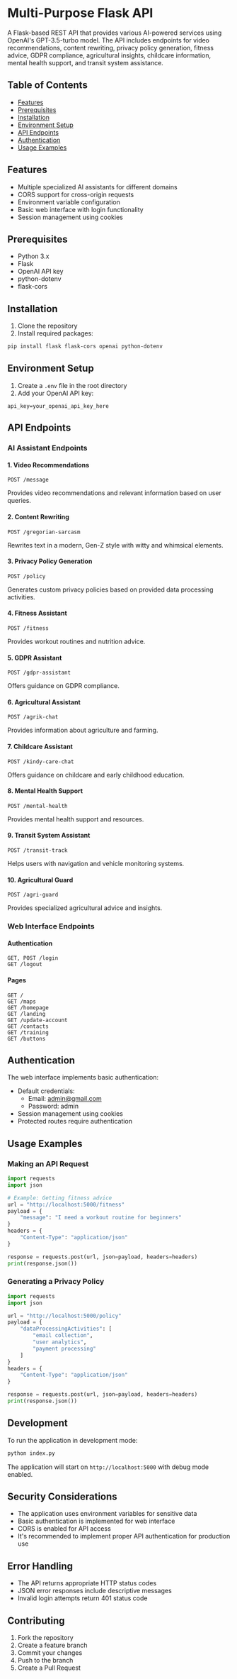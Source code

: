 
# Multi-Purpose Flask API

A Flask-based REST API that provides various AI-powered services using OpenAI's GPT-3.5-turbo model. The API includes endpoints for video recommendations, content rewriting, privacy policy generation, fitness advice, GDPR compliance, agricultural insights, childcare information, mental health support, and transit system assistance.

## Table of Contents
- [Features](#features)
- [Prerequisites](#prerequisites)
- [Installation](#installation)
- [Environment Setup](#environment-setup)
- [API Endpoints](#api-endpoints)
- [Authentication](#authentication)
- [Usage Examples](#usage-examples)

## Features
- Multiple specialized AI assistants for different domains
- CORS support for cross-origin requests
- Environment variable configuration
- Basic web interface with login functionality
- Session management using cookies

## Prerequisites
- Python 3.x
- Flask
- OpenAI API key
- python-dotenv
- flask-cors

## Installation
1. Clone the repository
2. Install required packages:
```bash
pip install flask flask-cors openai python-dotenv
```

## Environment Setup
1. Create a `.env` file in the root directory
2. Add your OpenAI API key:
```
api_key=your_openai_api_key_here
```

## API Endpoints

### AI Assistant Endpoints

#### 1. Video Recommendations
```
POST /message
```
Provides video recommendations and relevant information based on user queries.

#### 2. Content Rewriting
```
POST /gregorian-sarcasm
```
Rewrites text in a modern, Gen-Z style with witty and whimsical elements.

#### 3. Privacy Policy Generation
```
POST /policy
```
Generates custom privacy policies based on provided data processing activities.

#### 4. Fitness Assistant
```
POST /fitness
```
Provides workout routines and nutrition advice.

#### 5. GDPR Assistant
```
POST /gdpr-assistant
```
Offers guidance on GDPR compliance.

#### 6. Agricultural Assistant
```
POST /agrik-chat
```
Provides information about agriculture and farming.

#### 7. Childcare Assistant
```
POST /kindy-care-chat
```
Offers guidance on childcare and early childhood education.

#### 8. Mental Health Support
```
POST /mental-health
```
Provides mental health support and resources.

#### 9. Transit System Assistant
```
POST /transit-track
```
Helps users with navigation and vehicle monitoring systems.

#### 10. Agricultural Guard
```
POST /agri-guard
```
Provides specialized agricultural advice and insights.

### Web Interface Endpoints

#### Authentication
```
GET, POST /login
GET /logout
```

#### Pages
```
GET /
GET /maps
GET /homepage
GET /landing
GET /update-account
GET /contacts
GET /training
GET /buttons
```

## Authentication
The web interface implements basic authentication:
- Default credentials: 
  - Email: admin@gmail.com
  - Password: admin
- Session management using cookies
- Protected routes require authentication

## Usage Examples

### Making an API Request
```python
import requests
import json

# Example: Getting fitness advice
url = "http://localhost:5000/fitness"
payload = {
    "message": "I need a workout routine for beginners"
}
headers = {
    "Content-Type": "application/json"
}

response = requests.post(url, json=payload, headers=headers)
print(response.json())
```

### Generating a Privacy Policy
```python
import requests
import json

url = "http://localhost:5000/policy"
payload = {
    "dataProcessingActivities": [
        "email collection",
        "user analytics",
        "payment processing"
    ]
}
headers = {
    "Content-Type": "application/json"
}

response = requests.post(url, json=payload, headers=headers)
print(response.json())
```

## Development
To run the application in development mode:
```bash
python index.py
```
The application will start on `http://localhost:5000` with debug mode enabled.

## Security Considerations
- The application uses environment variables for sensitive data
- Basic authentication is implemented for web interface
- CORS is enabled for API access
- It's recommended to implement proper API authentication for production use

## Error Handling
- The API returns appropriate HTTP status codes
- JSON error responses include descriptive messages
- Invalid login attempts return 401 status code

## Contributing
1. Fork the repository
2. Create a feature branch
3. Commit your changes
4. Push to the branch
5. Create a Pull Request

